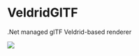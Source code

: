 # VeldridGlTF
.Net managed glTF Veldrid-based renderer 

![](https://i.gyazo.com/99823d62eb2b0d6647730482b8d3c5e7.gif)
